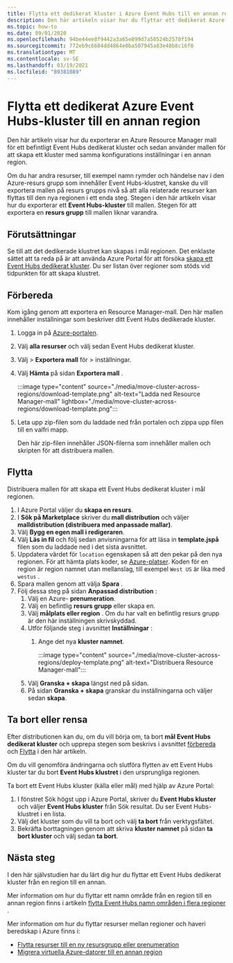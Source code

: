 ```yaml
---
title: Flytta ett dedikerat kluster i Azure Event Hubs till en annan region | Microsoft Docs
description: Den här artikeln visar hur du flyttar ett dedikerat Azure Event Hubs-kluster från den aktuella regionen till en annan region.
ms.topic: how-to
ms.date: 09/01/2020
ms.openlocfilehash: 94be44ee8f9442a3a65e899d7a58524b2570f194
ms.sourcegitcommit: 772eb9c6684dd4864e0ba507945a83e48b8c16f0
ms.translationtype: MT
ms.contentlocale: sv-SE
ms.lasthandoff: 03/19/2021
ms.locfileid: "89381089"
---
```

# <a name="move-an-azure-event-hubs-dedicated-cluster-to-another-region"></a>Flytta ett dedikerat Azure Event Hubs-kluster till en annan region
Den här artikeln visar hur du exporterar en Azure Resource Manager mall för ett befintligt Event Hubs dedikerat kluster och sedan använder mallen för att skapa ett kluster med samma konfigurations inställningar i en annan region. 

Om du har andra resurser, till exempel namn rymder och händelse nav i den Azure-resurs grupp som innehåller Event Hubs-klustret, kanske du vill exportera mallen på resurs grupps nivå så att alla relaterade resurser kan flyttas till den nya regionen i ett enda steg. Stegen i den här artikeln visar hur du exporterar ett **Event Hubs-kluster** till mallen. Stegen för att exportera en **resurs grupp** till mallen liknar varandra. 

## <a name="prerequisites"></a>Förutsättningar
Se till att det dedikerade klustret kan skapas i mål regionen. Det enklaste sättet att ta reda på är att använda Azure Portal för att försöka [skapa ett Event Hubs dedikerat kluster](event-hubs-dedicated-cluster-create-portal.md). Du ser listan över regioner som stöds vid tidpunkten för att skapa klustret. 

## <a name="prepare"></a>Förbereda
Kom igång genom att exportera en Resource Manager-mall. Den här mallen innehåller inställningar som beskriver ditt Event Hubs dedikerade kluster.

1. Logga in på [Azure-portalen](https://portal.azure.com).
2. Välj **alla resurser** och välj sedan Event Hubs dedikerat kluster.
3. Välj   >  **Exportera mall** för > inställningar.
4. Välj **Hämta** på sidan **Exportera mall** .

    :::image type="content" source="./media/move-cluster-across-regions/download-template.png" alt-text="Ladda ned Resource Manager-mall" lightbox="./media/move-cluster-across-regions/download-template.png":::
5. Leta upp zip-filen som du laddade ned från portalen och zippa upp filen till en valfri mapp.

   Den här zip-filen innehåller JSON-filerna som innehåller mallen och skripten för att distribuera mallen.


## <a name="move"></a>Flytta

Distribuera mallen för att skapa ett Event Hubs dedikerat kluster i mål regionen. 


1. I Azure Portal väljer du **skapa en resurs**.
2. I **Sök på Marketplace** skriver du **mall distribution** och väljer **malldistribution (distribuera med anpassade mallar)**.
5. Välj **Bygg en egen mall i redigeraren**.
6. Välj **Läs in fil** och följ sedan anvisningarna för att läsa in **template.jspå** filen som du laddade ned i det sista avsnittet.
1. Uppdatera värdet för `location` egenskapen så att den pekar på den nya regionen. För att hämta plats koder, se [Azure-platser](https://azure.microsoft.com/global-infrastructure/locations/). Koden för en region är region namnet utan mellanslag, till exempel `West US` är lika med `westus` .
1. Spara mallen genom att välja **Spara** . 
1. Följ dessa steg på sidan **Anpassad distribution** : 
    1. Välj en Azure- **prenumeration**. 
    2. Välj en befintlig **resurs grupp** eller skapa en. 
    3. Välj **målplats eller region** . Om du har valt en befintlig resurs grupp är den här inställningen skrivskyddad. 
    4. Utför följande steg i avsnittet **Inställningar** :    
        1. Ange det nya **kluster namnet**. 

            :::image type="content" source="./media/move-cluster-across-regions/deploy-template.png" alt-text="Distribuera Resource Manager-mall":::
    5. Välj **Granska + skapa** längst ned på sidan. 
    1. På sidan **Granska + skapa** granskar du inställningarna och väljer sedan **skapa**.  

## <a name="discard-or-clean-up"></a>Ta bort eller rensa
Efter distributionen kan du, om du vill börja om, ta bort **mål Event Hubs dedikerat kluster** och upprepa stegen som beskrivs i avsnittet [förbereda](#prepare) och [Flytta](#move) i den här artikeln.

Om du vill genomföra ändringarna och slutföra flytten av ett Event Hubs kluster tar du bort **Event Hubs klustret** i den ursprungliga regionen. 

Ta bort ett Event Hubs kluster (källa eller mål) med hjälp av Azure Portal:

1. I fönstret Sök högst upp i Azure Portal, skriver du **Event Hubs kluster** och väljer **Event Hubs kluster** från Sök resultat. Du ser Event Hubs-klustret i en lista.
2. Välj det kluster som du vill ta bort och välj **ta bort** från verktygsfältet. 
3. Bekräfta borttagningen genom att skriva **kluster namnet** på sidan **ta bort kluster** och välj sedan **ta bort**. 

## <a name="next-steps"></a>Nästa steg
I den här självstudien har du lärt dig hur du flyttar ett Event Hubs dedikerat kluster från en region till en annan. 

Mer information om hur du flyttar ett namn område från en region till en annan region finns i artikeln [flytta Event Hubs namn områden i flera regioner](move-across-regions.md) . 

Mer information om hur du flyttar resurser mellan regioner och haveri beredskap i Azure finns i:

- [Flytta resurser till en ny resursgrupp eller prenumeration](../azure-resource-manager/management/move-resource-group-and-subscription.md)
- [Migrera virtuella Azure-datorer till en annan region](../site-recovery/azure-to-azure-tutorial-migrate.md)
